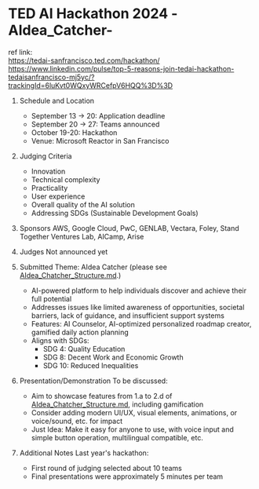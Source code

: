 # TED AI Hackathon 2024 -AIdea_Catcher-

ref link:<br>
https://tedai-sanfrancisco.ted.com/hackathon/ <br>
https://www.linkedin.com/pulse/top-5-reasons-join-tedai-hackathon-tedaisanfrancisco-mj5yc/?trackingId=6luKvt0WQxyWRCefpV6HQQ%3D%3D

1. Schedule and Location
   - September 13 -> 20: Application deadline
   - September 20 -> 27: Teams announced
   - October 19-20: Hackathon
   - Venue: Microsoft Reactor in San Francisco

2. Judging Criteria
   - Innovation
   - Technical complexity
   - Practicality
   - User experience
   - Overall quality of the AI solution
   - Addressing SDGs (Sustainable Development Goals)


3. Sponsors
   AWS, Google Cloud, PwC, GENLAB, Vectara, Foley, Stand Together Ventures Lab, AICamp, Arise

4. Judges
   Not announced yet

5. Submitted Theme: AIdea Catcher (please see [AIdea_Chatcher_Structure.md](AIdea_Catcher_Structure.md).)
   - AI-powered platform to help individuals discover and achieve their full potential
   - Addresses issues like limited awareness of opportunities, societal barriers, lack of guidance, and insufficient support systems
   - Features: AI Counselor, AI-optimized personalized roadmap creator, gamified daily action planning
   - Aligns with SDGs: 
     * SDG 4: Quality Education
     * SDG 8: Decent Work and Economic Growth
     * SDG 10: Reduced Inequalities

6. Presentation/Demonstration
   To be discussed:
   - Aim to showcase features from 1.a to 2.d of [AIdea_Chatcher_Structure.md](AIdea_Catcher_Structure.md), including gamification
   - Consider adding modern UI/UX, visual elements, animations, or voice/sound, etc. for impact
   - Just Idea: Make it easy for anyone to use, with voice input and simple button operation, multilingual compatible, etc.

7. Additional Notes
   Last year's hackathon:
   - First round of judging selected about 10 teams
   - Final presentations were approximately 5 minutes per team
